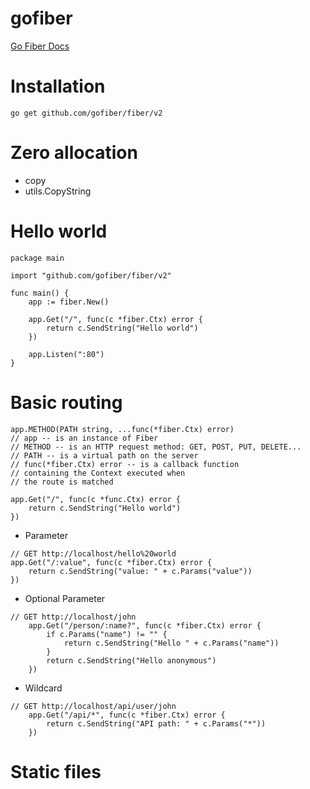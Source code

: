 # gofiber
[Go Fiber Docs](https://github.com/lanuxos/gofiber.git)

# Installation
`go get github.com/gofiber/fiber/v2`
# Zero allocation
- copy
- utils.CopyString
# Hello world
```
package main

import "github.com/gofiber/fiber/v2"

func main() {
    app := fiber.New()

    app.Get("/", func(c *fiber.Ctx) error {
        return c.SendString("Hello world")
    })

    app.Listen(":80")
}
```
# Basic routing
```
app.METHOD(PATH string, ...func(*fiber.Ctx) error)
// app -- is an instance of Fiber
// METHOD -- is an HTTP request method: GET, POST, PUT, DELETE...
// PATH -- is a virtual path on the server
// func(*fiber.Ctx) error -- is a callback function 
// containing the Context executed when 
// the route is matched

app.Get("/", func(c *func.Ctx) error {
    return c.SendString("Hello world")
})
```
- Parameter
```
// GET http://localhost/hello%20world
app.Get("/:value", func(c *fiber.Ctx) error {
    return c.SendString("value: " + c.Params("value"))
})
```
- Optional Parameter
```
// GET http://localhost/john
    app.Get("/person/:name?", func(c *fiber.Ctx) error {
        if c.Params("name") != "" {
            return c.SendString("Hello " + c.Params("name"))
        }
        return c.SendString("Hello anonymous")
    })
```
- Wildcard
```
// GET http://localhost/api/user/john
    app.Get("/api/*", func(c *fiber.Ctx) error {
        return c.SendString("API path: " + c.Params("*"))
    })
```
# Static files
